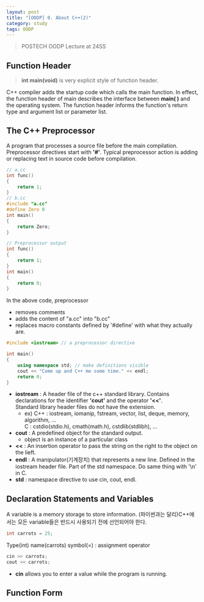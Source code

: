 ```yaml
---
layout: post
title: "[OODP] 0. About C++(2)"
category: study
tags: OODP
---
```


> POSTECH OODP Lecture at 24SS

## Function Header

> **int main(void)** is very explicit style of function header.

C++ compiler adds the startup code which calls the main function. In effect, the function header of main describes the interface between **main( )** and the operating system.
The function header informs the function's return type and argument list or parameter list.

## The C++ Preprocessor

A program that processes a source file before the main compilation. Preprocessor directives start with **'#'**. Typical preprocessor action is adding or replacing text in source code before compilation.
<!-- more -->
```C++
// a.cc
int func()
{
    return 1;
}
// b.cc
#include "a.cc"
#define Zero 0
int main()
{
    return Zero;
}

// Preprocessor output
int func()
{
    return 1;
}
int main()
{
    return 0;
}
```
In the above code, preprocessor 
- removes comments
- adds the content of "a.cc" into "b.cc"
- replaces macro constants defined by '#define' with what they actually are.

```C++
#include <iostream> // a preprocessor directive

int main()
{
    using namespace std; // make definitions visible
    cout << "Come up and C++ me some time." << endl;
    return 0;
}
```
- **iostream** : A header file of the c++ standard library. Contains declarations for the identifier **'cout'** and the operator **'<<'**. <br>
Standard library header files do not have the extension.
    * ex) C++ : iostream, iomanip, fstream, vector, list, deque, memory, algorithm, ... <br>
        C : cstdio(stdio.h), cmath(math.h), cstdlib(stdlibh), ...
- **cout** : A predefined object for the standard output.
    * object is an instance of a particular class
- **<<** : An insertion operator to pass the string on the right to the object on the lieft.
- **endl** : A manipulator(기계장치) that represents a new line.
    Defined in the iostream header file.
    Part of the std namespace.
    Do same thing with '\n' in C.
- **std** : namespace directive to use cin, cout, endl.

## Declaration Statements and Variables
A variable is a memory storage to store information.
(파이썬과는 달리)C++에서는 모든 variable들은 반드시 사용되기 전에 선언되어야 한다.

```C++
int carrots = 25;
```
Type(int)
name(carrots)
symbol(=) : assignment operator
```C++
cin >> carrots;
cout << carrots;
```
- **cin** allows you to enter a value while the program is running.

## Function Form